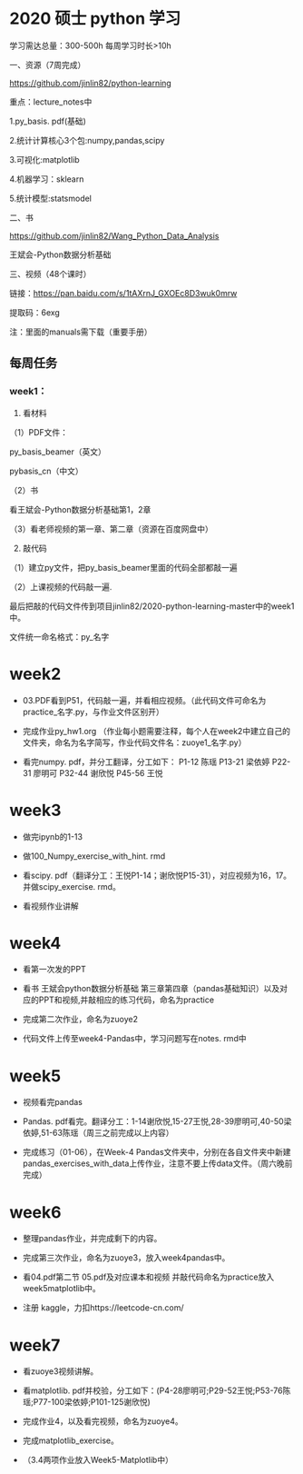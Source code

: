 # 2020 硕士 python 学习

学习需达总量：300-500h  每周学习时长>10h

一、资源（7周完成）

https://github.com/jinlin82/python-learning

重点：lecture_notes中

1.py_basis. pdf(基础)
      
2.统计计算核心3个包:numpy,pandas,scipy
      
3.可视化:matplotlib
      
4.机器学习：sklearn
      
5.统计模型:statsmodel
      
二、书 

https://github.com/jinlin82/Wang_Python_Data_Analysis

王斌会-Python数据分析基础

三、视频（48个课时）

链接：https://pan.baidu.com/s/1tAXrnJ_GXOEc8D3wuk0mrw 

提取码：6exg 

注：里面的manuals需下载（重要手册）

## 每周任务

### week1：

1. 看材料

（1）PDF文件：

py_basis_beamer（英文）
     
pybasis_cn（中文）
     
（2）书

看王斌会-Python数据分析基础第1，2章
     
（3）看老师视频的第一章、第二章（资源在百度网盘中）

2. 敲代码

（1）建立py文件，把py_basis_beamer里面的代码全部都敲一遍

（2）上课视频的代码敲一遍.

 最后把敲的代码文件传到项目jinlin82/2020-python-learning-master中的week1中。

文件统一命名格式：py_名字

# week2


-  03.PDF看到P51，代码敲一遍，并看相应视频。（此代码文件可命名为practice_名字.py，与作业文件区别开）


- 完成作业py_hw1.org
（作业每小题需要注释，每个人在week2中建立自己的文件夹，命名为名字简写，作业代码文件名：zuoye1_名字.py）


- 看完numpy. pdf，并分工翻译，分工如下：
P1-12   陈瑶
P13-21 梁依婷
P22-31 廖明可
P32-44 谢欣悦
P45-56 王悦

# week3

- 做完ipynb的1-13

- 做100_Numpy_exercise_with_hint. rmd

- 看scipy. pdf（翻译分工：王悦P1-14；谢欣悦P15-31），对应视频为16，17。并做scipy_exercise. rmd。

- 看视频作业讲解

# week4

- 看第一次发的PPT

- 看书 王斌会python数据分析基础 第三章第四章（pandas基础知识）以及对应的PPT和视频,并敲相应的练习代码，命名为practice

- 完成第二次作业，命名为zuoye2

- 代码文件上传至week4-Pandas中，学习问题写在notes. rmd中

# week5

- 视频看完pandas

- Pandas. pdf看完。翻译分工：1-14谢欣悦,15-27王悦,28-39廖明可,40-50梁依婷,51-63陈瑶（周三之前完成以上内容）

- 完成练习（01-06），在Week-4 Pandas文件夹中，分别在各自文件夹中新建pandas_exercises_with_data上传作业，注意不要上传data文件。（周六晚前完成）

# week6

- 整理pandas作业，并完成剩下的内容。

- 完成第三次作业，命名为zuoye3，放入week4pandas中。

- 看04.pdf第二节 05.pdf及对应课本和视频 并敲代码命名为practice放入week5matplotlib中。

- 注册 kaggle，力扣https://leetcode-cn.com/

# week7

- 看zuoye3视频讲解。

- 看matplotlib. pdf并校验，分工如下：(P4-28廖明可;P29-52王悦;P53-76陈瑶;P77-100梁依婷;P101-125谢欣悦)

- 完成作业4，以及看完视频，命名为zuoye4。

- 完成matplotlib_exercise。

- （3.4两项作业放入Week5-Matplotlib中）

